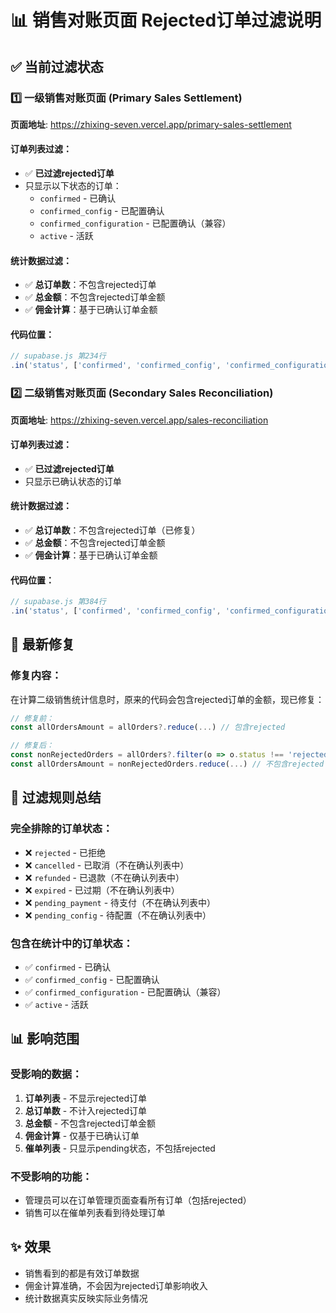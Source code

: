 # 📊 销售对账页面 Rejected订单过滤说明

## ✅ 当前过滤状态

### 1️⃣ 一级销售对账页面 (Primary Sales Settlement)
**页面地址**: https://zhixing-seven.vercel.app/primary-sales-settlement

#### 订单列表过滤：
- ✅ **已过滤rejected订单**
- 只显示以下状态的订单：
  - `confirmed` - 已确认
  - `confirmed_config` - 已配置确认
  - `confirmed_configuration` - 已配置确认（兼容）
  - `active` - 活跃

#### 统计数据过滤：
- ✅ **总订单数**：不包含rejected订单
- ✅ **总金额**：不包含rejected订单金额
- ✅ **佣金计算**：基于已确认订单金额

#### 代码位置：
```javascript
// supabase.js 第234行
.in('status', ['confirmed', 'confirmed_config', 'confirmed_configuration', 'active'])
```

### 2️⃣ 二级销售对账页面 (Secondary Sales Reconciliation)
**页面地址**: https://zhixing-seven.vercel.app/sales-reconciliation

#### 订单列表过滤：
- ✅ **已过滤rejected订单**
- 只显示已确认状态的订单

#### 统计数据过滤：
- ✅ **总订单数**：不包含rejected订单（已修复）
- ✅ **总金额**：不包含rejected订单金额
- ✅ **佣金计算**：基于已确认订单金额

#### 代码位置：
```javascript
// supabase.js 第384行
.in('status', ['confirmed', 'confirmed_config', 'confirmed_configuration', 'active'])
```

## 🔧 最新修复

### 修复内容：
在计算二级销售统计信息时，原来的代码会包含rejected订单的金额，现已修复：

```javascript
// 修复前：
const allOrdersAmount = allOrders?.reduce(...) // 包含rejected

// 修复后：
const nonRejectedOrders = allOrders?.filter(o => o.status !== 'rejected')
const allOrdersAmount = nonRejectedOrders.reduce(...) // 不包含rejected
```

## 📌 过滤规则总结

### 完全排除的订单状态：
- ❌ `rejected` - 已拒绝
- ❌ `cancelled` - 已取消（不在确认列表中）
- ❌ `refunded` - 已退款（不在确认列表中）
- ❌ `expired` - 已过期（不在确认列表中）
- ❌ `pending_payment` - 待支付（不在确认列表中）
- ❌ `pending_config` - 待配置（不在确认列表中）

### 包含在统计中的订单状态：
- ✅ `confirmed` - 已确认
- ✅ `confirmed_config` - 已配置确认  
- ✅ `confirmed_configuration` - 已配置确认（兼容）
- ✅ `active` - 活跃

## 📊 影响范围

### 受影响的数据：
1. **订单列表** - 不显示rejected订单
2. **总订单数** - 不计入rejected订单
3. **总金额** - 不包含rejected订单金额
4. **佣金计算** - 仅基于已确认订单
5. **催单列表** - 只显示pending状态，不包括rejected

### 不受影响的功能：
- 管理员可以在订单管理页面查看所有订单（包括rejected）
- 销售可以在催单列表看到待处理订单

## ✨ 效果

- 销售看到的都是有效订单数据
- 佣金计算准确，不会因为rejected订单影响收入
- 统计数据真实反映实际业务情况
